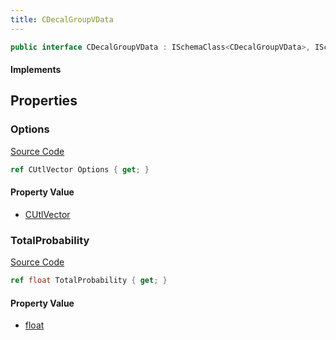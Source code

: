 ```yaml
---
title: CDecalGroupVData
---
```


```csharp
public interface CDecalGroupVData : ISchemaClass<CDecalGroupVData>, ISchemaField, ISchemaClass, INativeHandle
```

#### Implements

## Properties

### Options

[Source Code](https://github.com/swiftly-solution/swiftlys2/blob/beta/managed/src/SwiftlyS2.Generated/Schemas/Interfaces/CDecalGroupVData.cs#L17)

```csharp
ref CUtlVector Options { get; }
```

#### Property Value

- [CUtlVector](/docs/api/)

### TotalProbability

[Source Code](https://github.com/swiftly-solution/swiftlys2/blob/beta/managed/src/SwiftlyS2.Generated/Schemas/Interfaces/CDecalGroupVData.cs#L19)

```csharp
ref float TotalProbability { get; }
```

#### Property Value

- [float](https://learn.microsoft.com/dotnet/api/system.single)

